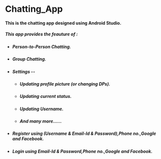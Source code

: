 # Chatting_App
<h4>This is the chatting app designed using Android Studio.</h4>
<h5>This app provides the feauture of : </h5>
<ul>
<li><h5>Person-to-Person Chatting.</h5></li>
<li><h5>Group Chatting.</h5></li>
<li><h5>Settings --</h5><ul>
<li><h5>         Updating profile picture (or changing DPs).</h5> </li>
<li><h5>         Updating current status.</h5> </li>
<li><h5>         Updating Username. </h5></li>
<li><h5>         And many more......</h5></li></ul></li>


<li><h5> Register using (Username & Email-Id & Password),Phone no.,Google and Facebook.</h5> </li>
<li><h5> Login using Email-Id & Password,Phone no.,Google and Facebook.</h5> </li>
 
</ul>
